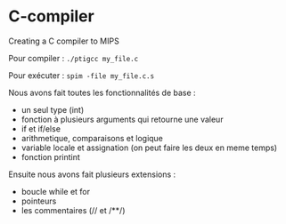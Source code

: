 # C-compiler

Creating a C compiler to MIPS

Pour compiler :
`./ptigcc my_file.c`

Pour exécuter :
`spim -file my_file.c.s`

Nous avons fait toutes les fonctionnalités de base :
- un seul type (int)
- fonction à plusieurs arguments qui retourne une valeur
- if et if/else
- arithmetique, comparaisons et logique
- variable locale et assignation (on peut faire les deux en meme temps)
- fonction printint

Ensuite nous avons fait plusieurs extensions :
- boucle while et for
- pointeurs
- les commentaires (// et /**/)

